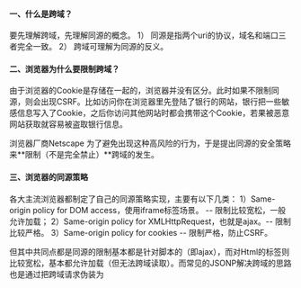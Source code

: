 <!-- date: 2020.04.21 22:33 -->
#### 一、什么是跨域？

要先理解跨域，先理解同源的概念。
1） 同源是指两个uri的协议，域名和端口三者完全一致。
2） 跨域可理解为同源的反义。

#### 二、浏览器为什么要限制跨域？

由于浏览器的Cookie是存储在一起的，浏览器并没有区分。此时如果不限制同源，则会出现CSRF。比如访问你在浏览器里先登陆了银行的网站，银行把一些敏感信息写入了Cookie，之后你访问其他网站时都会携带这个Cookie，若果被恶意网站获取就容易被盗取银行信息。

浏览器厂商Netscape 为了避免出现这种高风险的行为，于是提出同源的安全策略来**限制（不是完全禁止）**跨域的发生。

#### 三、浏览器的同源策略

各大主流浏览器都制定了自己的同源策略实现，主要有以下几类：
1）Same-origin policy for DOM access，使用iframe标签场景。 -- 限制比较宽松，一般允许加载；
2）Same-origin policy for XMLHttpRequest，也就是ajax。-- 限制比较严格。
3）Same-origin policy for cookies -- 限制严格，防止CSRF。

但其中共同点都是同源的限制基本都是针对脚本的（即ajax），而对Html的标签则比较宽松，基本都允许加载（但无法跨域读取）。而常见的JSONP解决跨域的思路也是通过把跨域请求伪装为<script>的标签来实现的。

#### 四、两种跨域解决方案

> 两者都需要与被访问后台服务协商，即被访问的端需要对其他域的访问做出改动。

##### 1.JSONP

> **基于浏览器不限制标签跨域。**因为很多图片和JS都是共享在网络的其他域的服务器上的，禁止标签的跨域会带来很大的不便。

###### 1） JSONP是从服务端返回的数据格式而言的。

一般的Rest的返回值为JSON格式，采用JSONP来解决跨域，需要服务器返回JSON的padding格式，也就是JavaScript格式，**其内容为JavaScript函数的调用**。
![JSONP](pic/1240-20210115022138648.png)

##### 2）简单示例

* 位于*localserver.com*的*foo.html*
  
  ```html
  <!DOCTYPE html PUBLIC "-//W3C//DTD XHTML 1.0 Transitional//EN" "http://www.w3.org/TR/xhtml1/DTD/xhtml1-transitional.dtd">
  <html xmlns="http://www.w3.org/1999/xhtml">
  <head>
    <title></title>
    <script type="text/javascript">
    function jsonp_callback(data){
        console.log(data); 
    };
    </script>
    <script type="text/javascript" src="http://remoteserver.com/remote.js"></script>
  </head>
  <body></body>
  </html>
  ```

* 位于*remoteserver.com*的*remote.js*
  
  ```javascript
  jsonp_callback({"data" : "远程返回数据"});
  ```
  
###### 3）使用JS和Jquery实现JSONP

* JS需要开发人员自己通过js代码来生成用来访问远程服务的<script>元素;

* Jquery支持JSONP，在ajax里设置dataType为**jsonp**即可;

##### 2.CORS

> **基于浏览器允许的跨域策略**，需要服务端设置*Access-Control-Allow-Origin* 

#### 参考资料

1. [JSONP 的工作原理，JSONP Demo讲解](https://www.sojson.com/blog/121.html)
2. [为什么浏览器要限制跨域访问?](https://www.zhihu.com/question/26379635)
3. [原生js和jquery两种方法实现jsonp跨域](https://www.cnblogs.com/yanayana/p/6994533.html)
4. [https://en.wikipedia.org/wiki/Same-origin_policy](https://en.wikipedia.org/wiki/Same-origin_policy)
5. [https://www.w3.org/Security/wiki/Same_Origin_Policy](https://www.w3.org/Security/wiki/Same_Origin_Policy)
6. [https://web.dev/same-origin-policy/](https://web.dev/same-origin-policy/)
7. [https://code.google.com/archive/p/browsersec/wikis/Part2.wiki#Same-origin_policy](https://code.google.com/archive/p/browsersec/wikis/Part2.wiki#Same-origin_policy)
8. [https://developer.mozilla.org/zh-CN/docs/Web/Security/Same-origin_policy](https://developer.mozilla.org/zh-CN/docs/Web/Security/Same-origin_policy)
